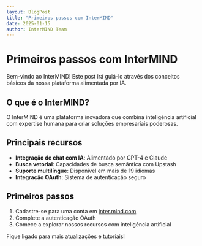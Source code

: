 ```yaml
---
layout: BlogPost
title: "Primeiros passos com InterMIND"
date: 2025-01-15
author: InterMIND Team
---
```


# Primeiros passos com InterMIND

Bem-vindo ao InterMIND! Este post irá guiá-lo através dos conceitos básicos da nossa plataforma alimentada por IA.

## O que é o InterMIND?

O InterMIND é uma plataforma inovadora que combina inteligência artificial com expertise humana para criar soluções empresariais poderosas.

## Principais recursos

- **Integração de chat com IA**: Alimentado por GPT-4 e Claude
- **Busca vetorial**: Capacidades de busca semântica com Upstash
- **Suporte multilíngue**: Disponível em mais de 19 idiomas
- **Integração OAuth**: Sistema de autenticação seguro

## Primeiros passos

1. Cadastre-se para uma conta em [inter.mind.com](https://inter.mind.com)
2. Complete a autenticação OAuth
3. Comece a explorar nossos recursos com inteligência artificial

Fique ligado para mais atualizações e tutoriais!